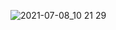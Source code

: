 ![2021-07-08_10 21 29](https://user-images.githubusercontent.com/57847892/124854452-eeaacb80-dfd9-11eb-9605-812d894dcde4.png)
